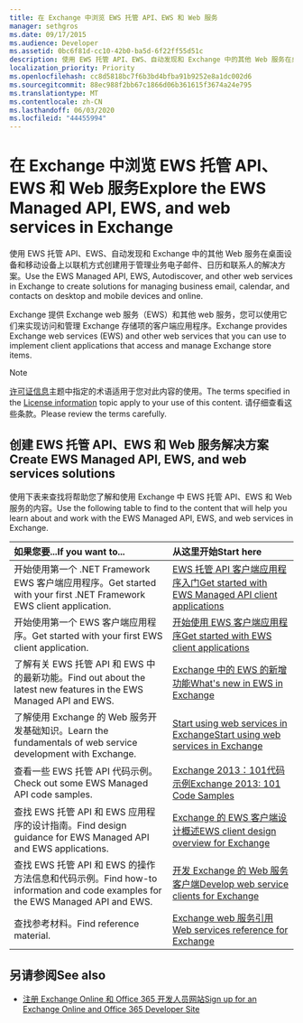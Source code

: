 ```yaml
---
title: 在 Exchange 中浏览 EWS 托管 API、EWS 和 Web 服务
manager: sethgros
ms.date: 09/17/2015
ms.audience: Developer
ms.assetid: 0bc6f81d-cc10-42b0-ba5d-6f22ff55d51c
description: 使用 EWS 托管 API、EWS、自动发现和 Exchange 中的其他 Web 服务在桌面设备和移动设备上以联机方式创建用于管理业务电子邮件、日历和联系人的解决方案。
localization_priority: Priority
ms.openlocfilehash: cc8d5818bc7f6b3bd4bfba91b9252e8a1dc002d6
ms.sourcegitcommit: 88ec988f2bb67c1866d06b361615f3674a24e795
ms.translationtype: MT
ms.contentlocale: zh-CN
ms.lasthandoff: 06/03/2020
ms.locfileid: "44455994"
---
```

# <a name="explore-the-ews-managed-api-ews-and-web-services-in-exchange"></a><span data-ttu-id="de5dd-103">在 Exchange 中浏览 EWS 托管 API、EWS 和 Web 服务</span><span class="sxs-lookup"><span data-stu-id="de5dd-103">Explore the EWS Managed API, EWS, and web services in Exchange</span></span>

<span data-ttu-id="de5dd-104">使用 EWS 托管 API、EWS、自动发现和 Exchange 中的其他 Web 服务在桌面设备和移动设备上以联机方式创建用于管理业务电子邮件、日历和联系人的解决方案。</span><span class="sxs-lookup"><span data-stu-id="de5dd-104">Use the EWS Managed API, EWS, Autodiscover, and other web services in Exchange to create solutions for managing business email, calendar, and contacts on desktop and mobile devices and online.</span></span> 
  
<span data-ttu-id="de5dd-105">Exchange 提供 Exchange web 服务（EWS）和其他 web 服务，您可以使用它们来实现访问和管理 Exchange 存储项的客户端应用程序。</span><span class="sxs-lookup"><span data-stu-id="de5dd-105">Exchange provides Exchange web services (EWS) and other web services that you can use to implement client applications that access and manage Exchange store items.</span></span>
  
> [!NOTE]
> <span data-ttu-id="de5dd-106">[许可证信息](license-information.md)主题中指定的术语适用于您对此内容的使用。</span><span class="sxs-lookup"><span data-stu-id="de5dd-106">The terms specified in the [License information](license-information.md) topic apply to your use of this content.</span></span> <span data-ttu-id="de5dd-107">请仔细查看这些条款。</span><span class="sxs-lookup"><span data-stu-id="de5dd-107">Please review the terms carefully.</span></span> 
  
## <a name="create-ews-managed-api-ews-and-web-services-solutions"></a><span data-ttu-id="de5dd-108">创建 EWS 托管 API、EWS 和 Web 服务解决方案</span><span class="sxs-lookup"><span data-stu-id="de5dd-108">Create EWS Managed API, EWS, and web services solutions</span></span>

<span data-ttu-id="de5dd-109">使用下表来查找将帮助您了解和使用 Exchange 中 EWS 托管 API、EWS 和 Web 服务的内容。</span><span class="sxs-lookup"><span data-stu-id="de5dd-109">Use the following table to find to the content that will help you learn about and work with the EWS Managed API, EWS, and web services in Exchange.</span></span>
  
|<span data-ttu-id="de5dd-110">如果您要...</span><span class="sxs-lookup"><span data-stu-id="de5dd-110">If you want to...</span></span>|<span data-ttu-id="de5dd-111">从这里开始</span><span class="sxs-lookup"><span data-stu-id="de5dd-111">Start here</span></span>|
|:-----|:-----|
|<span data-ttu-id="de5dd-112">开始使用第一个 .NET Framework EWS 客户端应用程序。</span><span class="sxs-lookup"><span data-stu-id="de5dd-112">Get started with your first .NET Framework EWS client application.</span></span>  <br/> |[<span data-ttu-id="de5dd-113">EWS 托管 API 客户端应用程序入门</span><span class="sxs-lookup"><span data-stu-id="de5dd-113">Get started with EWS Managed API client applications</span></span>](get-started-with-ews-managed-api-client-applications.md) <br/> |
|<span data-ttu-id="de5dd-114">开始使用第一个 EWS 客户端应用程序。</span><span class="sxs-lookup"><span data-stu-id="de5dd-114">Get started with your first EWS client application.</span></span>  <br/> |[<span data-ttu-id="de5dd-115">开始使用 EWS 客户端应用程序</span><span class="sxs-lookup"><span data-stu-id="de5dd-115">Get started with EWS client applications</span></span>](get-started-with-ews-client-applications.md) <br/> |
|<span data-ttu-id="de5dd-116">了解有关 EWS 托管 API 和 EWS 中的最新功能。</span><span class="sxs-lookup"><span data-stu-id="de5dd-116">Find out about the latest new features in the EWS Managed API and EWS.</span></span>  <br/> |[<span data-ttu-id="de5dd-117">Exchange 中的 EWS 的新增功能</span><span class="sxs-lookup"><span data-stu-id="de5dd-117">What's new in EWS in Exchange</span></span>](whats-new-in-ews-and-other-web-services-in-exchange.md) <br/> |
|<span data-ttu-id="de5dd-118">了解使用 Exchange 的 Web 服务开发基础知识。</span><span class="sxs-lookup"><span data-stu-id="de5dd-118">Learn the fundamentals of web service development with Exchange.</span></span>  <br/> |[<span data-ttu-id="de5dd-119">Start using web services in Exchange</span><span class="sxs-lookup"><span data-stu-id="de5dd-119">Start using web services in Exchange</span></span>](start-using-web-services-in-exchange.md) <br/> |
|<span data-ttu-id="de5dd-120">查看一些 EWS 托管 API 代码示例。</span><span class="sxs-lookup"><span data-stu-id="de5dd-120">Check out some EWS Managed API code samples.</span></span>  <br/> |[<span data-ttu-id="de5dd-121">Exchange 2013：101代码示例</span><span class="sxs-lookup"><span data-stu-id="de5dd-121">Exchange 2013: 101 Code Samples</span></span>](https://code.msdn.microsoft.com/exchange/Exchange-2013-101-Code-3c38582c) <br/> |
|<span data-ttu-id="de5dd-122">查找 EWS 托管 API 和 EWS 应用程序的设计指南。</span><span class="sxs-lookup"><span data-stu-id="de5dd-122">Find design guidance for EWS Managed API and EWS applications.</span></span>  <br/> |[<span data-ttu-id="de5dd-123">Exchange 的 EWS 客户端设计概述</span><span class="sxs-lookup"><span data-stu-id="de5dd-123">EWS client design overview for Exchange</span></span>](ews-client-design-overview-for-exchange.md) <br/> |
|<span data-ttu-id="de5dd-124">查找 EWS 托管 API 和 EWS 的操作方法信息和代码示例。</span><span class="sxs-lookup"><span data-stu-id="de5dd-124">Find how-to information and code examples for the EWS Managed API and EWS.</span></span>  <br/> |[<span data-ttu-id="de5dd-125">开发 Exchange 的 Web 服务客户端</span><span class="sxs-lookup"><span data-stu-id="de5dd-125">Develop web service clients for Exchange</span></span>](develop-web-service-clients-for-exchange.md) <br/> |
|<span data-ttu-id="de5dd-126">查找参考材料。</span><span class="sxs-lookup"><span data-stu-id="de5dd-126">Find reference material.</span></span>  <br/> |[<span data-ttu-id="de5dd-127">Exchange web 服务引用</span><span class="sxs-lookup"><span data-stu-id="de5dd-127">Web services reference for Exchange</span></span>](../web-service-reference/web-services-reference-for-exchange.md) <br/> |
   
## <a name="see-also"></a><span data-ttu-id="de5dd-128">另请参阅</span><span class="sxs-lookup"><span data-stu-id="de5dd-128">See also</span></span>
    
- [<span data-ttu-id="de5dd-129">注册 Exchange Online 和 Office 365 开发人员网站</span><span class="sxs-lookup"><span data-stu-id="de5dd-129">Sign up for an Exchange Online and Office 365 Developer Site</span></span>](https://docs.microsoft.com/sharepoint/dev/sp-add-ins/set-up-a-development-environment-for-sharepoint-add-ins-on-office-365)
    


